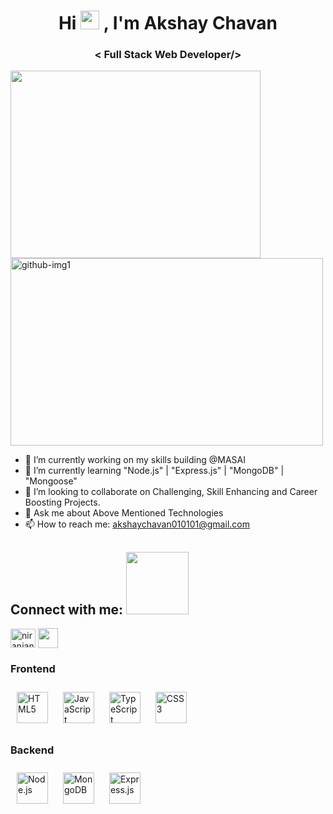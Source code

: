 <h1 align="center">Hi <img src="https://user-images.githubusercontent.com/39955420/147578264-bae0526c-028a-49d2-8af8-d08bb4edbd2a.gif" height="30" width="30">
, I'm Akshay Chavan</h1>
<h3 align="center">< Full Stack Web Developer/></h3>

<img src="https://media.giphy.com/media/QBY1ne696MhtE9bCGS/giphy.gif" height="300" width="400" align="center" /><img src="https://www.wallpapermaiden.com/image/2021/04/25/coding-programming-simple-code-conditional-programming-technology-44326.png" alt="github-img1" border="0" width="500" height="300" align="center" >

- 🔭 I’m currently working on my skills building @MASAI
- 🌱 I’m currently learning "Node.js" | "Express.js" | "MongoDB" | "Mongoose"
- 👯 I’m looking to collaborate on Challenging, Skill Enhancing and Career Boosting Projects.
- 💬 Ask me about Above Mentioned Technologies
- 📫 How to reach me: akshaychavan010101@gmail.com

<h2 align="left">Connect with me: <img src='https://raw.githubusercontent.com/ShahriarShafin/ShahriarShafin/main/Assets/handshake.gif' width="100px"></h2>
<p align="left">
 
<a href="https://www.linkedin.com/in/akshay-chavan-a964a2257/" target="blank"><img align="center" src="https://raw.githubusercontent.com/rahuldkjain/github-profile-readme-generator/master/src/images/icons/Social/linked-in-alt.svg" alt="niranjan-kumar682" height="30" width="40" /></a>
<a href = 'https://github.com/akshaychavan010101'> <img width = '32px' align= 'center' src="https://raw.githubusercontent.com/rahulbanerjee26/githubAboutMeGenerator/main/icons/github.svg"/></a> 

</p>

### Frontend  
<div >  
<a href="https://en.wikipedia.org/wiki/HTML5" target="blank"><img style="margin: 10px" src="https://profilinator.rishav.dev/skills-assets/html5-original-wordmark.svg" alt="HTML5" height="50" /></a>  
<a href="https://www.javascript.com/" target="blank"><img style="margin: 10px" src="https://profilinator.rishav.dev/skills-assets/javascript-original.svg" alt="JavaScript" height="50" /></a>  
<a href="https://www.typescriptlang.org/" target="blank"><img style="margin: 10px" src="https://profilinator.rishav.dev/skills-assets/typescript-original.svg" alt="TypeScript" height="50" /></a>  
<a href="https://www.w3schools.com/css/" target="blank"><img style="margin: 10px" src="https://profilinator.rishav.dev/skills-assets/css3-original-wordmark.svg" alt="CSS3" height="50" /></a>   
</div>

</td><td valign="top" width="33%">
 
### Backend  
<div>  
<a href="https://nodejs.org/" target="blank"><img style="margin: 10px" src="https://profilinator.rishav.dev/skills-assets/nodejs-original-wordmark.svg" alt="Node.js" height="50" /></a>  
<a href="https://www.mongodb.com/" target="blank"><img style="margin: 10px" src="https://profilinator.rishav.dev/skills-assets/mongodb-original-wordmark.svg" alt="MongoDB" height="50" /></a>  
<a href="https://expressjs.com/" target="blank" color="white"><img style="margin: 10px" src="https://tse1.mm.bing.net/th?id=OIP.1ji9NLQl3sOXktSoEYnt3wHaHa&pid=Api&P=0" alt="Express.js" height="50" /></a>  
</div>
<br>

